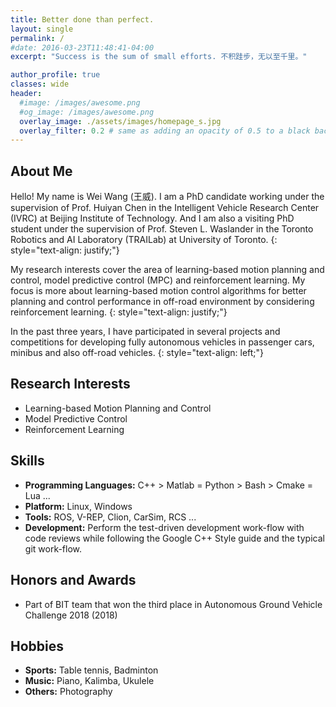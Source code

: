 ```yaml
---
title: Better done than perfect.
layout: single
permalink: /
#date: 2016-03-23T11:48:41-04:00
excerpt: "Success is the sum of small efforts. 不积跬步，无以至千里。"  

author_profile: true
classes: wide
header:
  #image: /images/awesome.png
  #og_image: /images/awesome.png
  overlay_image: ./assets/images/homepage_s.jpg
  overlay_filter: 0.2 # same as adding an opacity of 0.5 to a black background
---
```

## About Me
Hello! My name is Wei Wang (王威).  I am a PhD candidate working under the supervision of Prof. Huiyan Chen in the Intelligent Vehicle Research Center (IVRC) at Beijing Institute of Technology. And I am also a visiting PhD student under the supervision of Prof. Steven L. Waslander in the Toronto Robotics and AI Laboratory (TRAILab) at University of Toronto.
{: style="text-align: justify;"}

My research interests cover the area of learning-based motion planning and control, model predictive control (MPC) and reinforcement learning. My focus is more about learning-based motion control algorithms for better planning and control performance in off-road environment by considering reinforcement learning.
{: style="text-align: justify;"}

In the past three years, I have participated  in several projects and competitions for developing fully autonomous vehicles in passenger cars, minibus and also off-road vehicles.
{: style="text-align: left;"}

## Research Interests
* Learning-based Motion Planning and Control
* Model Predictive Control
* Reinforcement Learning

## Skills  
* **Programming Languages:** C++ > Matlab = Python > Bash > Cmake = Lua ...
* **Platform:** Linux, Windows
* **Tools:** ROS, V-REP, Clion, CarSim, RCS ...
* **Development:** Perform the test-driven development work-flow with code reviews while following the Google C++ Style guide and the typical git work-flow.

## Honors and Awards
* Part of BIT team that won the third place in Autonomous Ground Vehicle Challenge 2018 (2018)

## Hobbies

- **Sports:** Table tennis, Badminton
- **Music:** Piano, Kalimba, Ukulele
- **Others:** Photography